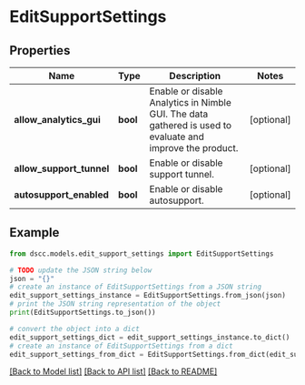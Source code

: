 # EditSupportSettings


## Properties

Name | Type | Description | Notes
------------ | ------------- | ------------- | -------------
**allow_analytics_gui** | **bool** | Enable or disable Analytics in Nimble GUI. The data gathered is used to evaluate and improve the product. | [optional] 
**allow_support_tunnel** | **bool** | Enable or disable support tunnel. | [optional] 
**autosupport_enabled** | **bool** | Enable or disable autosupport. | [optional] 

## Example

```python
from dscc.models.edit_support_settings import EditSupportSettings

# TODO update the JSON string below
json = "{}"
# create an instance of EditSupportSettings from a JSON string
edit_support_settings_instance = EditSupportSettings.from_json(json)
# print the JSON string representation of the object
print(EditSupportSettings.to_json())

# convert the object into a dict
edit_support_settings_dict = edit_support_settings_instance.to_dict()
# create an instance of EditSupportSettings from a dict
edit_support_settings_from_dict = EditSupportSettings.from_dict(edit_support_settings_dict)
```
[[Back to Model list]](../README.md#documentation-for-models) [[Back to API list]](../README.md#documentation-for-api-endpoints) [[Back to README]](../README.md)


